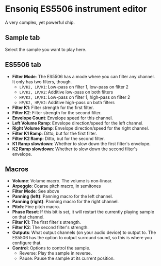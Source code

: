 # Ensoniq ES5506 instrument editor

A very complex, yet powerful chip.

## Sample tab
Select the sample you want to play here.

## ES5506 tab
- **Filter Mode**: The ES5506 has a mode where you can filter any channel. It only has two filters, though.
  - `LP/K2, LP/K1`: Low-pass on filter 1, low-pass on filter 2
  - `LP/K2, LP/K2`: Additive low-pass on both filters
  - `HP/K2, LP/K1`: Low-pass on filter 1, high-pass on filter 2
  - `HP/K2, HP/K2`: Additive high-pass on both filters
- **Filter K1**: Filter strength for the first filter.
- **Filter K2**: Filter strength for the second filter.
- **Envelope Count**: Envelope speed for this channel.
- **Left Volume Ramp**: Envelope direction/speed for the left channel.
- **Right Volume Ramp**: Envelope direction/speed for the right channel.
- **Filter K1 Ramp**: Ditto, but for the first filter.
- **Filter K2 Ramp**: Ditto, but for the second filter.
- **K1 Ramp slowdown**: Whether to slow down the first filter's envelope.
- **K2 Ramp slowdown**: Whether to slow down the second filter's envelope.

## Macros
- **Volume**: Volume macro. The volume is non-linear.
- **Arpeggio**: Coarse pitch macro, in semitones
- **Filter Mode**: See above
- **Panning (left)**: Panning macro for the left channel.
- **Panning (right)**: Panning macro for the right channel.
- **Pitch**: Fine pitch macro.
- **Phase Reset**: If this bit is set, it will restart the currently playing sample on that channel.
- **Filter K1**: The first filter's strength.
- **Filter K2**: The second filter's strength.
- **Outputs**: What output channels (on your audio device) to output to. The ES5506 has the option to output surround sound, so this is where you configure that.
- **Control**: Options to control the sample.
  - Reverse: Play the sample in reverse.
  - Pause: Pause the sample at its current position.
